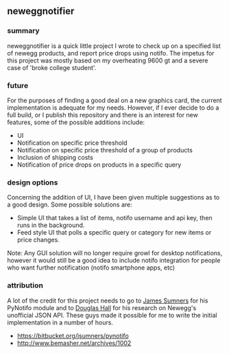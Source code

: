 ## neweggnotifier

### summary
neweggnotifier is a quick little project I wrote to check up on a specified list of newegg products, and report price drops using notifo.  The impetus for this project was mostly based on my overheating 9600 gt and a severe case of 'broke college student'.

### future
For the purposes of finding a good deal on a new graphics card, the current implementation is adequate for my needs.  However, if I ever decide to do a full build, or I publish this repository and there is an interest for new features, some of the possible additions include:

   * UI
   * Notification on specific price threshold
   * Notification on specific price threshold of a group of products
   * Inclusion of shipping costs
   * Notification of price drops on products in a specific query

### design options

Concerning the addition of UI, I have been given multiple suggestions as to a good design.  Some possible solutions are:

* Simple UI that takes a list of items, notifo username and api key, then runs in the background.
* Feed style UI that polls a specific query or category for new items or price changes.

Note: Any GUI solution will no longer require growl for desktop notifications, however it would still be a good idea to include notifo integration for people who want further notification (notifo smartphone apps, etc)

### attribution

A lot of the credit for this project needs to go to [James Sumners](http://jrfom.com/) for his PyNotifo module and to [Douglas Hall](http://www.bemasher.net/) for his research on Newegg's unofficial JSON API.  These guys made it possible for me to write the initial implementation in a number of hours.

* https://bitbucket.org/jsumners/pynotifo
* http://www.bemasher.net/archives/1002

